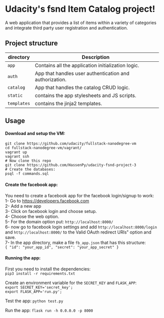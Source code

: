 # Udacity's fsnd Item Catalog project!
A web application that provides a list of items within a variety of categories and integrate third party user registration and authentication.

## Project structure

directory  | Description
 ---- | -----------
`app` | Contains all the application initialization logic.
`auth` | App that handles user authentication and authorization.
`catalog` | App that handles the catalog CRUD logic.
`static` | contains the app stylesheets and JS scripts.
`templates` | contains the jinja2 templates.

## Usage  
#### Download and setup the VM:  
```
git clone https://github.com/udacity/fullstack-nanodegree-vm  
cd fullstack-nanodegree-vm/vagrant/  
vagrant up
vagrant ssh
# Now clone this repo
git clone https://github.com/HassenPy/udacity-fsnd-project-3
# Create the databases:  
psql -f commands.sql
```  

#### Create the facebook app:
You need to create a facebook app for the facebook login/signup to work:  
1- Go to https://developers.facebook.com  
2- Add a new app  
3- Click on facebook login and choose setup.  
4- Choose the web option.  
5- For the domain option put: `http://localhost:8000/`  
6- now go to facebook login settings and add `http://localhost:8000/login` and `http://localhost:8000/` to the Valid OAuth redirect URIs" option and save.  
7- In the app directory, make a file `fb_app.json` that has this structure:  
`{
  "id": "your_app_id",
  "secret": "your_app_secret"
}`  

#### Running the app:
First you need to install the dependencies:  
`pip3 install -r requirements.txt`

Create an environment variable for the `SECRET_KEY` and `FLASK_APP`:  
`export SECRET_KEY='secret_key';`  
`export FLASK_APP='run.py';`  

Test the app:
`python test.py`

Run the app:
`flask run -h 0.0.0.0 -p 8000`
